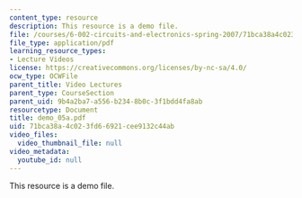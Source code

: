 ```yaml
---
content_type: resource
description: This resource is a demo file.
file: /courses/6-002-circuits-and-electronics-spring-2007/71bca38a4c023fd66921cee9132c44ab_demo_05a.pdf
file_type: application/pdf
learning_resource_types:
- Lecture Videos
license: https://creativecommons.org/licenses/by-nc-sa/4.0/
ocw_type: OCWFile
parent_title: Video Lectures
parent_type: CourseSection
parent_uid: 9b4a2ba7-a556-b234-8b0c-3f1bdd4fa8ab
resourcetype: Document
title: demo_05a.pdf
uid: 71bca38a-4c02-3fd6-6921-cee9132c44ab
video_files:
  video_thumbnail_file: null
video_metadata:
  youtube_id: null
---
```

This resource is a demo file.